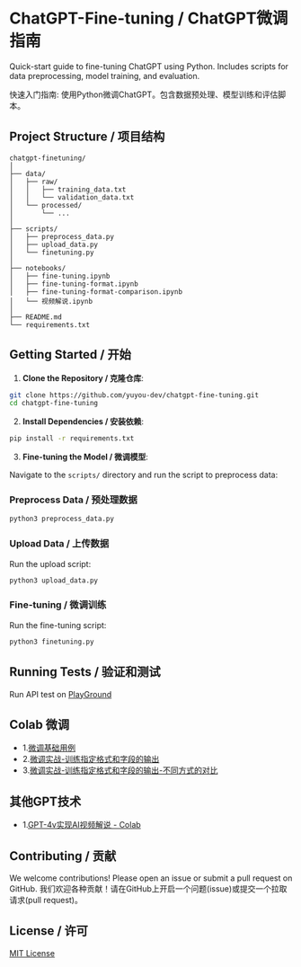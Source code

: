 # ChatGPT-Fine-tuning / ChatGPT微调指南
Quick-start guide to fine-tuning ChatGPT using Python. Includes scripts for data preprocessing, model training, and evaluation. 

快速入门指南: 使用Python微调ChatGPT。包含数据预处理、模型训练和评估脚本。

## Project Structure / 项目结构

```
chatgpt-finetuning/
│
├── data/
│   ├── raw/
│   │   ├── training_data.txt
│   │   └── validation_data.txt
│   └── processed/
│       └── ...
│
├── scripts/
│   ├── preprocess_data.py
│   ├── upload_data.py
│   └── finetuning.py
│
├── notebooks/
│   ├── fine-tuning.ipynb
│   ├── fine-tuning-format.ipynb
│   ├── fine-tuning-format-comparison.ipynb
│   └── 视频解说.ipynb
│
├── README.md
└── requirements.txt
```

## Getting Started / 开始

1. **Clone the Repository / 克隆仓库**:
```bash
git clone https://github.com/yuyou-dev/chatgpt-fine-tuning.git
cd chatgpt-fine-tuning
```

2. **Install Dependencies / 安装依赖**:
```bash
pip install -r requirements.txt
```

3. **Fine-tuning the Model / 微调模型**:

Navigate to the `scripts/` directory and run the script to preprocess data:

### Preprocess Data / 预处理数据
```bash
python3 preprocess_data.py
```

### Upload Data / 上传数据
Run the upload script:
```bash
python3 upload_data.py
```

### Fine-tuning / 微调训练
Run the fine-tuning script:
```bash
python3 finetuning.py
```

## Running Tests / 验证和测试

Run API test on [PlayGround](https://platform.openai.com/playground)

## Colab 微调

- 1.[微调基础用例](https://colab.research.google.com/github/yuyou-dev/ChatGPT-Fine-tuning/blob/main/notebooks/fine-tuning.ipynb)
- 2.[微调实战-训练指定格式和字段的输出](https://colab.research.google.com/github/yuyou-dev/ChatGPT-Fine-tuning/blob/main/notebooks/fine-tuning-format.ipynb)
- 3.[微调实战-训练指定格式和字段的输出-不同方式的对比](https://colab.research.google.com/github/yuyou-dev/ChatGPT-Fine-tuning/blob/main/notebooks/fine-tuning-format-comparison.ipynb)

## 其他GPT技术
- 1.[GPT-4v实现AI视频解说 - Colab](https://github.com/yuyou-dev/ChatGPT-Fine-tuning/blob/main/notebooks/视频解说.ipynb)
  
## Contributing / 贡献

We welcome contributions! Please open an issue or submit a pull request on GitHub.
我们欢迎各种贡献！请在GitHub上开启一个问题(issue)或提交一个拉取请求(pull request)。

## License / 许可

[MIT License](LICENSE)

